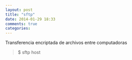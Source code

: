 ```yaml
---
layout: post
title: "sftp"
date: 2014-01-29 18:33
comments: true
categories: 
---
```

Transferencia encriptada de archivos entre computadoras

>$ sftp host

